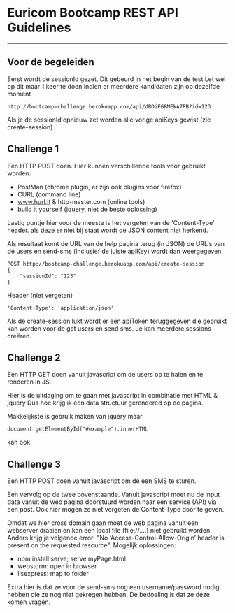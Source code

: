
# Euricom Bootcamp REST API Guidelines
---------------------------------------

## Voor de begeleiden

Eerst wordt de sessionId gezet. Dit gebeurd in het begin van de test
Let wel op dit maar 1 keer te doen indien er meerdere kandidaten zijn
op dezelfde moment

	http://bootcamp-challenge.herokuapp.com/api/dBDiFG8MEkA7RB?id=123

Als je de sessionId opnieuw zet worden alle vorige apiKeys gewist (zie create-session).

## Challenge 1

Een HTTP POST doen. Hier kunnen verschillende tools voor gebruikt worden:
- PostMan (chrome plugin, er zijn ook plugins voor firefox)
- CURL (command line)
- www.hurl.it & http-master.com (online tools)
- build it yourself (jquery, niet de beste oplossing)

Lastig puntje hier voor de meeste is het vergeten van de 'Content-Type' header.
als deze er niet bij staat wordt de JSON content niet herkend.

Als resultaat komt de URL van de help pagina terug (in JSON) de URL's van de users en send-sms (inclusief de juiste apiKey) wordt dan weergegeven.

	POST http://bootcamp-challenge.herokuapp.com/api/create-session
	{
		"sessionId": "123"
	}

Header (niet vergeten)

	'Content-Type': 'application/json'

Als de create-session lukt wordt er een apiToken teruggegeven die gebruikt kan worden voor de get users en send sms. Je kan meerdere sessions creëren.

## Challenge 2

Een HTTP GET doen vanuit javascript om de users op te halen en te renderen in JS.

Hier is de uitdaging om te gaan met javascript in combinatie met HTML & jquery
Dus hoe krijg ik een data structuur gerendered op de pagina.

Makkelijkste is gebruik maken van jquery maar

	document.getElementById("#example").innerHTML

kan ook.

## Challenge 3

Een HTTP POST doen vanuit javascript om de een SMS te sturen.

Een vervolg op de twee bovenstaande. Vanuit javascript moet nu de input data vanuit de web pagina doorstuurd worden naar een service (API) via een post. Ook hier mogen ze niet vergeten de Content-Type door te geven.

Omdat we hier cross domain gaan moet de web pagina vanuit een webserver draaien en kan een local file (file://....) niet gebruikt worden. Anders krijg je volgende error: "No ‘Access-Control-Allow-Origin’ header is present on the requested resource". Mogelijk oplossingen:
- npm install serve; serve myPage.html
- webstorm: open in browser
- iisexpress: map to folder

Extra hier is dat ze voor de send-sms nog een username/password nodig hebben die ze nog niet gekregen hebben. De bedoeling is dat ze deze komen vragen.
